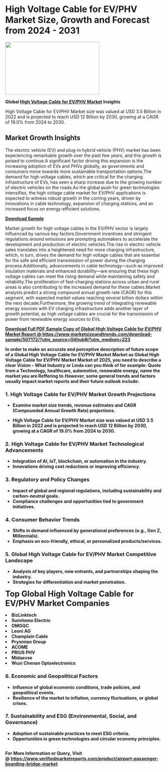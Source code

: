 <H1>High Voltage Cable for EV/PHV Market Size, Growth and Forecast from 2024 - 2031</H1><img class="aligncenter size-medium wp-image-584254" src="https://thirdeyenews.in/wp-content/uploads/2024/09/Global-Market-Research-300x168.jpeg" alt="" width="300" height="168" /><p><strong>Global&nbsp;<a href="https://www.marketsizeandtrends.com/download-sample/507172/?utm_source=Github8j?utm_medium=223">High Voltage Cable for EV/PHV Market</a> Insights</strong></p><p>High Voltage Cable for EV/PHV Market size was valued at USD 3.5 Billion in 2022 and is projected to reach USD 12 Billion by 2030, growing at a CAGR of 19.0% from 2024 to 2030.</p><p><h2>Market Growth Insights</h2> <p>The electric vehicle (EV) and plug-in hybrid vehicle (PHV) market has been experiencing remarkable growth over the past few years, and this growth is poised to continue.A significant factor driving this expansion is the increasing adoption of EVs and PHVs globally, as governments and consumers move towards more sustainable transportation options.The demand for high voltage cables, which are critical for the charging infrastructure of EVs, has seen a sharp increase due to the growing number of electric vehicles on the roads.As the global push for green technologies intensifies, the high voltage cable market for EV/PHV applications is expected to witness robust growth in the coming years, driven by innovations in cable technology, expansion of charging stations, and an increased focus on energy-efficient solutions.</p> <p><strong><a href="#">Download Sample</a></strong></p> <p>Market growth for high voltage cables in the EV/PHV sector is largely influenced by various key factors.Government incentives and stringent regulations around emissions are prompting automakers to accelerate the development and production of electric vehicles.The rise in electric vehicle sales translates into a heightened need for more charging infrastructure, which, in turn, drives the demand for high voltage cables that are essential for the safe and efficient transmission of power during the charging process.Additionally, advancements in cable technology—such as improved insulation materials and enhanced durability—are ensuring that these high voltage cables can meet the rising demand while maintaining safety and reliability.The proliferation of fast-charging stations across urban and rural areas is also contributing to the increased demand for these cables.Market analysts predict a strong compound annual growth rate (CAGR) for this segment, with expected market values reaching several billion dollars within the next decade.Furthermore, the growing trend of integrating renewable energy sources with EV charging infrastructure adds another layer of growth potential, as high voltage cables are crucial for the transmission of power from renewable energy sources to EVs.</p> <p><strong><a href="#"></p><p><span class=""><strong>Download Full PDF Sample Copy of Global High Voltage Cable for EV/PHV Market Report</strong> @ <a href="https://www.marketsizeandtrends.com/download-sample/507172/?utm_source=Github8j?utm_medium=223" target="_blank">https://www.marketsizeandtrends.com/download-sample/507172/?utm_source=Github8j?utm_medium=223</a></span></p><p>In order to make an accurate and perceptive description of future scope of a Global&nbsp;High Voltage Cable for EV/PHV Market Market as Global&nbsp;High Voltage Cable for EV/PHV Market Market of 2025, you need to describe a clear Vision &ndash; What Industry or Linda can you think of for example: Quote from a Technology, healthcare, automotive, renewable energy, name the market you are Reffering to.However, some general trends and factors usually impact market reports and their future outlook include:</p><h3>1.&nbsp;<strong>High Voltage Cable for EV/PHV Market Growth Projections</strong></h3><ul><li>Examine market size trends, revenue estimates and CAGR (Compounded Annual Growth Rate) projections.</li><li><p>High Voltage Cable for EV/PHV Market size was valued at USD 3.5 Billion in 2022 and is projected to reach USD 12 Billion by 2030, growing at a CAGR of 19.0% from 2024 to 2030.</p></li></ul><h3>2.&nbsp;<strong>High Voltage Cable for EV/PHV Market Technological Advancements</strong></h3><ul><li>Integration of AI, IoT, blockchain, or automation in the industry.</li><li>Innovations driving cost reductions or improving efficiency.</li></ul><h3>3.&nbsp;<strong>Regulatory and Policy Changes</strong></h3><ul><li>Impact of global and regional regulations, including sustainability and carbon-neutral goals.</li><li>Compliance challenges and opportunities tied to government initiatives.</li></ul><h3>4.&nbsp;<strong>Consumer Behavior Trends</strong></h3><ul><li>Shifts in demand influenced by generational preferences (e.g., Gen Z, Millennials).</li><li>Emphasis on eco-friendly, ethical, or personalized products/services.</li></ul><h3>5.&nbsp;<strong>Global High Voltage Cable for EV/PHV Market Competitive Landscape</strong></h3><ul><li>Analysis of key players, new entrants, and partnerships shaping the industry.</li><li>Strategies for differentiation and market penetration.</li></ul><p data-pm-slice="1 1 []"><span style="color: inherit; font-family: inherit; font-size: 25px;">Top Global High Voltage Cable for EV/PHV Market Companies</span></p><div class="" data-test-id=""><p><li>BizLinktech</li><li> Sumitomo Electric</li><li> OMGQC</li><li> Leoni AG</li><li> Champlain Cable</li><li> Prysmian Group</li><li> ACOME</li><li> PRIUS PHV</li><li> Midaevse</li><li> Wuxi Chenan Optoelectronics</li></p></div><h3>6.&nbsp;<strong>Economic and Geopolitical Factors</strong></h3><ul><li>Influence of global economic conditions, trade policies, and geopolitical events.</li><li>Resilience of the market to inflation, currency fluctuations, or global crises.</li></ul><h3>7.&nbsp;<strong>Sustainability and ESG (Environmental, Social, and Governance)</strong></h3><ul><li>Adoption of sustainable practices to meet ESG criteria.</li><li>Opportunities in green technologies and circular economy principles.</li></ul><h2><strong style="font-size: 14px;">For More Information or Query, Visit @&nbsp;</strong><a style="background-color: #ffffff; font-size: 14px;" href="https://www.marketsizeandtrends.com/report/high-voltage-cable-for-ev-phv-market/" target="_blank">https://www.verifiedmarketreports.com/product/airport-passenger-boarding-bridge-market</a></h2>